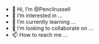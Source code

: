 - 👋 Hi, I’m @Pencilrussell
- 👀 I’m interested in ...
- 🌱 I’m currently learning ...
- 💞️ I’m looking to collaborate on ...
- 📫 How to reach me ...

<!---
Pencilrussell/Pencilrussell is a ✨ special ✨ repository because its `README.md` (this file) appears on your GitHub profile.
You can click the Preview link to take a look at your changes.
--->
